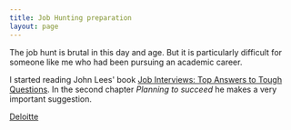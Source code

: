 ```yaml
---
title: Job Hunting preparation
layout: page
---
```


The job hunt is brutal in this day and age. But it is particularly difficult for someone like me who had been pursuing an academic career.

I started reading John Lees' book [Job Interviews: Top Answers to Tough Questions](https://www.amazon.com/Job-Interviews-answers-tough-questions/dp/0077119096). In the second chapter _Planning to succeed_ he makes a very important suggestion.

[Deloitte](deloitte)
<!-- [Thursday Pools](thursday-pools) -->
